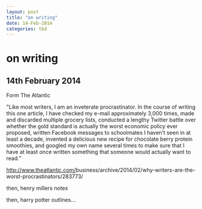 ```yaml
---
layout: post
title: "on writing"
date: 14-Feb-2014
categories: tbd
---
```


# on writing

## 14th February 2014

Form The Atlantic



"Like most writers,   I am an inveterate procrastinator. In the course of writing this one article, I have checked my e-mail approximately 3,000 times, made and discarded multiple grocery lists, conducted a lengthy Twitter battle over whether the gold standard is actually the worst economic policy ever proposed, written Facebook messages to schoolmates I haven’t seen in at least a decade, invented a delicious new recipe for chocolate berry protein smoothies, and googled my own name several times to make sure that I have at least once written something that someone would actually want to read.”



<a href="http://www.theatlantic.com/business/archive/2014/02/why-writers-are-the-worst-procrastinators/283773/" target="_blank">http://www.theatlantic.com/<wbr />business/archive/2014/02/why-<wbr />writers-are-the-worst-<wbr />procrastinators/283773/</a>

 

then, henry millers notes

then, harry potter outlines...
